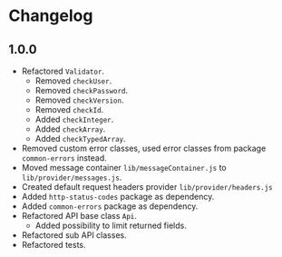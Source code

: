 # Changelog

## 1.0.0
- Refactored `Validator`.
  - Removed `checkUser`.
  - Removed `checkPassword`.
  - Removed `checkVersion`.
  - Removed `checkId`.
  - Added `checkInteger`.
  - Added `checkArray`.
  - Added `checkTypedArray`.
- Removed custom error classes, used error classes from package `common-errors` instead.
- Moved message container `lib/messageContainer.js` to `lib/provider/messages.js`.
- Created default request headers provider `lib/provider/headers.js`
- Added `http-status-codes` package as dependency.
- Added `common-errors` package as dependency.
- Refactored API base class `Api`.
  - Added possibility to limit returned fields.
- Refactored sub API classes.
- Refactored tests.
